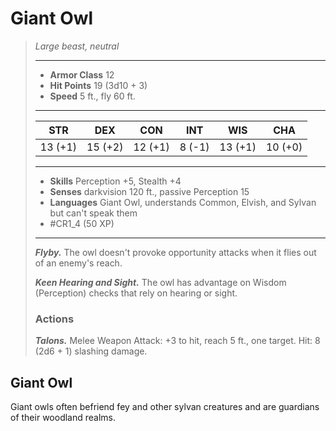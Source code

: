 # Giant Owl
>*Large beast, neutral*
>___
>- **Armor Class** 12
>- **Hit Points** 19 (3d10 + 3)
>- **Speed** 5 ft., fly 60 ft.
>___
>|STR|DEX|CON|INT|WIS|CHA|
>|:---:|:---:|:---:|:---:|:---:|:---:|
>|13 (+1)|15 (+2)|12 (+1)|8 (-1)|13 (+1)|10 (+0)|
>___
>- **Skills** Perception +5, Stealth +4
>- **Senses** darkvision 120 ft., passive Perception 15
>- **Languages** Giant Owl, understands Common, Elvish, and Sylvan but can't speak them
>- #CR1_4 (50 XP)
>___
>***Flyby.*** The owl doesn't provoke opportunity attacks when it flies out of an enemy's reach.  
>
>***Keen Hearing and Sight.*** The owl has advantage on Wisdom (Perception) checks that rely on hearing or sight.  
>
>### Actions
>***Talons.*** Melee Weapon Attack: +3 to hit, reach 5 ft., one target. Hit: 8 (2d6 + 1) slashing damage.

## Giant Owl

Giant owls often befriend fey and other sylvan creatures and are guardians of their woodland realms.